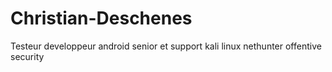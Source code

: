 # Christian-Deschenes
Testeur developpeur android senior et support kali linux nethunter offentive security 
